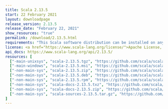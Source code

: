 ```yaml
---
title: Scala 2.13.5
start: 22 February 2021
layout: downloadpage
release_version: 2.13.5
release_date: "February 22, 2021"
show_resources: "true"
permalink: /download/2.13.5.html
requirements: "This Scala software distribution can be installed on any Unix-like or Windows system. It requires Java, version 8 or later, which can be downloaded from <a href='https://www.java.com/'>java.com</a>."
license: <a href="https://www.scala-lang.org/license/">Apache License, Version 2.0</a>
api_docs: https://www.scala-lang.org/api/2.13.5/
resources: [
  ["-main-unixsys", "scala-2.13.5.tgz", "https://github.com/scala/scala/releases/download/v2.13.5/scala-2.13.5.tgz", "Mac OS X, Unix, Cygwin", "21.98M"],
  ["-main-windows", "scala-2.13.5.msi", "https://github.com/scala/scala/releases/download/v2.13.5/scala-2.13.5.msi", "Windows (msi installer)", "130.48M"],
  ["-non-main-sys", "scala-2.13.5.zip", "https://github.com/scala/scala/releases/download/v2.13.5/scala-2.13.5.zip", "Windows", "22.02M"],
  ["-non-main-sys", "scala-2.13.5.deb", "https://github.com/scala/scala/releases/download/v2.13.5/scala-2.13.5.deb", "Debian", "641.63M"],
  ["-non-main-sys", "scala-2.13.5.rpm", "https://github.com/scala/scala/releases/download/v2.13.5/scala-2.13.5.rpm", "RPM package", "130.73M"],
  ["-non-main-sys", "scala-docs-2.13.5.txz", "https://github.com/scala/scala/releases/download/v2.13.5/scala-docs-2.13.5.txz", "API docs", "57.73M"],
  ["-non-main-sys", "scala-docs-2.13.5.zip", "https://github.com/scala/scala/releases/download/v2.13.5/scala-docs-2.13.5.zip", "API docs", "111.89M"],
  ["-non-main-sys", "scala-sources-2.13.5.tar.gz", "https://github.com/scala/scala/archive/v2.13.5.tar.gz", "Sources", "8.0M"]
]
---
```

